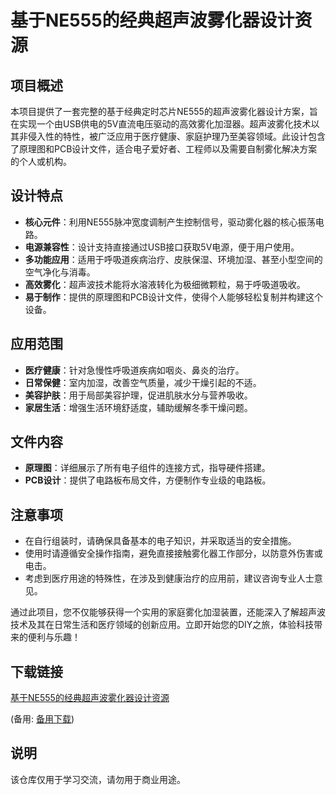 # 基于NE555的经典超声波雾化器设计资源

## 项目概述

本项目提供了一套完整的基于经典定时芯片NE555的超声波雾化器设计方案，旨在实现一个由USB供电的5V直流电压驱动的高效雾化加湿器。超声波雾化技术以其非侵入性的特性，被广泛应用于医疗健康、家庭护理乃至美容领域。此设计包含了原理图和PCB设计文件，适合电子爱好者、工程师以及需要自制雾化解决方案的个人或机构。

## 设计特点

- **核心元件**：利用NE555脉冲宽度调制产生控制信号，驱动雾化器的核心振荡电路。
- **电源兼容性**：设计支持直接通过USB接口获取5V电源，便于用户使用。
- **多功能应用**：适用于呼吸道疾病治疗、皮肤保湿、环境加湿、甚至小型空间的空气净化与消毒。
- **高效雾化**：超声波技术能将水溶液转化为极细微颗粒，易于呼吸道吸收。
- **易于制作**：提供的原理图和PCB设计文件，使得个人能够轻松复制并构建这个设备。

## 应用范围

- **医疗健康**：针对急慢性呼吸道疾病如咽炎、鼻炎的治疗。
- **日常保健**：室内加湿，改善空气质量，减少干燥引起的不适。
- **美容护肤**：用于局部美容护理，促进肌肤水分与营养吸收。
- **家居生活**：增强生活环境舒适度，辅助缓解冬季干燥问题。

## 文件内容

- **原理图**：详细展示了所有电子组件的连接方式，指导硬件搭建。
- **PCB设计**：提供了电路板布局文件，方便制作专业级的电路板。
  
## 注意事项

- 在自行组装时，请确保具备基本的电子知识，并采取适当的安全措施。
- 使用时请遵循安全操作指南，避免直接接触雾化器工作部分，以防意外伤害或电击。
- 考虑到医疗用途的特殊性，在涉及到健康治疗的应用前，建议咨询专业人士意见。

通过此项目，您不仅能够获得一个实用的家庭雾化加湿装置，还能深入了解超声波技术及其在日常生活和医疗领域的创新应用。立即开始您的DIY之旅，体验科技带来的便利与乐趣！

## 下载链接
[基于NE555的经典超声波雾化器设计资源](https://pan.quark.cn/s/eaf3ed40e1e3) 

(备用: [备用下载](https://pan.baidu.com/s/1AwKF5s3M4P-aTgS8zC2TAg?pwd=1234))

## 说明

该仓库仅用于学习交流，请勿用于商业用途。
